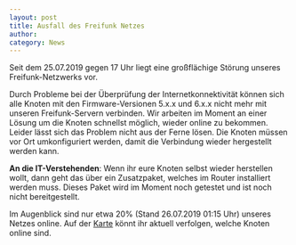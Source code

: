 ```yaml
---
layout: post
title: Ausfall des Freifunk Netzes
author:
category: News
---
```

Seit dem 25.07.2019 gegen 17 Uhr liegt eine großflächige Störung unseres Freifunk-Netzwerks vor.

Durch Probleme bei der Überprüfung der Internetkonnektivität können sich alle Knoten mit den Firmware-Versionen 5.x.x und 6.x.x nicht mehr mit unseren Freifunk-Servern verbinden. Wir arbeiten im Moment an einer Lösung um die Knoten schnellst möglich, wieder online zu bekommen. Leider lässt sich das Problem nicht aus der Ferne lösen. Die Knoten müssen vor Ort umkonfiguriert werden, damit die Verbindung wieder hergestellt werden kann.

**An die IT-Verstehenden**: Wenn ihr eure Knoten selbst wieder herstellen wollt, dann geht das über ein Zusatzpaket, welches im Router installiert werden muss. Dieses Paket wird im Moment noch getestet und ist noch nicht bereitgestellt.

Im Augenblick sind nur etwa 20% (Stand 26.07.2019 01:15 Uhr) unseres Netzes online. Auf der [Karte](https://meshviewer.freifunk-dresden.de/) könnt ihr aktuell verfolgen, welche Knoten online sind.
